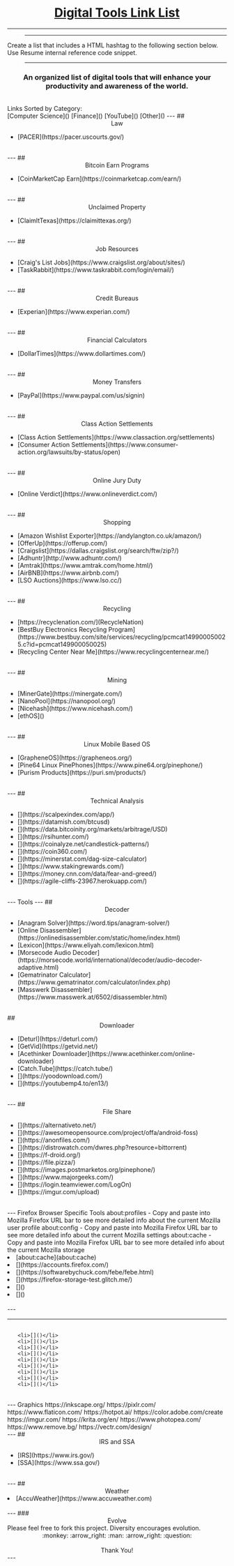 # <center><u>**Digital Tools Link List**</u>
---
>---
Create a list that includes a HTML hashtag to the following section below. Use Resume internal reference code snippet.
>---

### <center>An organized list of digital tools that will enhance your productivity and awareness of the world.</center>
<br>
Links Sorted by Category:<br>
[Computer Science]()
[Finance]()
[YouTube]()
[Other]()
---
## <center>Law</center>
<ul>
    <li>[PACER](https://pacer.uscourts.gov/)</li>
</ul>
<br>
---
## <center>Bitcoin Earn Programs</center>
<ul>
    <li>[CoinMarketCap Earn](https://coinmarketcap.com/earn/)</li>
</ul>
<br>
---
## <center>Unclaimed Property</center>
<ul>
    <li>[ClaimItTexas](https://claimittexas.org/)</li>
</ul>
<br>
---
## <center>Job Resources</center>
<ul>
    <li>[Craig's List Jobs](https://www.craigslist.org/about/sites/)</li>
    <li>[TaskRabbit](https://www.taskrabbit.com/login/email/)</li>
</ul>
<br>
---
## <center>Credit Bureaus</center>
<ul>
    <li>[Experian](https://www.experian.com/)</li>
</ul>
<br>
---
## <center>Financial Calculators</center>
<ul>
    <li>[DollarTimes](https://www.dollartimes.com/)</li>
</ul>
<br>
---
## <center>Money Transfers</center>
<ul>
    <li>[PayPal](https://www.paypal.com/us/signin)</li>
</ul>
<br>
---
## <center>Class Action Settlements</center>
<ul>
    <li>[Class Action Settlements](https://www.classaction.org/settlements)</li>
    <li>[Consumer Action Settlements](https://www.consumer-action.org/lawsuits/by-status/open)</li>
</ul>
<br>
---
## <center>Online Jury Duty</center>
<ul>
    <li>[Online Verdict](https://www.onlineverdict.com/)</li>
</ul>
<br>
---
## <center>Shopping</center>
<ul>
    <li>[Amazon Wishlist Exporter](https://andylangton.co.uk/amazon/)</li>
    <li>[OfferUp](https://offerup.com/)</li>
    <li>[Craigslist](https://dallas.craigslist.org/search/ftw/zip?/)</li>
    <li>[Adhuntr](http://www.adhuntr.com/)</li>
    <li>[Amtrak](https://www.amtrak.com/home.html/)</li>
    <li>[AirBNB](https://www.airbnb.com/)</li>
    <li>[LSO Auctions](https://www.lso.cc/)</li>
</ul>
<br>
---
## <center>Recycling</center>
<ul>
    <li>[https://recyclenation.com/](RecycleNation)</li>
    <li>[BestBuy Electronics Recycling Program](https://www.bestbuy.com/site/services/recycling/pcmcat149900050025.c?id=pcmcat149900050025)</li>
    <li>[Recycling Center Near Me](https://www.recyclingcenternear.me/)</li>
</ul>
<br>
---
## <center>Mining</center>
<ul>
    <li>[MinerGate](https://minergate.com/)</li>
    <li>[NanoPool](https://nanopool.org/)</li>
    <li>[Nicehash](https://www.nicehash.com/)</li>
    <li>[ethOS]()</li>
</ul>
<br>
---
## <center>Linux Mobile Based OS</center>
<ul>
    <li>[GrapheneOS](https://grapheneos.org/)</li>
    <li>[Pine64 Linux PinePhones](https://www.pine64.org/pinephone/)</li>
    <li>[Purism Products](https://puri.sm/products/)</li>
</ul>
<br>
---
## <center>Technical Analysis</center>
<ul>
    <li>[](https://scalpexindex.com/app/)</li>
    <li>[](https://datamish.com/btcusd)</li>
    <li>[](https://data.bitcoinity.org/markets/arbitrage/USD)</li>
    <li>[](https://rsihunter.com/)</li>
    <li>[](https://coinalyze.net/candlestick-patterns/)</li>
    <li>[](https://coin360.com/)</li>
    <li>[](https://minerstat.com/dag-size-calculator)</li>
    <li>[](https://www.stakingrewards.com/)</li>
    <li>[](https://money.cnn.com/data/fear-and-greed/)</li>
    <li>[](https://agile-cliffs-23967.herokuapp.com/)</li>
</ul>
<br>
---
Tools
---
## <center>Decoder</center>
<ul>
    <li>[Anagram Solver](https://word.tips/anagram-solver/)</li>
    <li>[Online Disassembler](https://onlinedisassembler.com/static/home/index.html)</li>
    <li>[Lexicon](https://www.eliyah.com/lexicon.html)</li>
    <li>[Morsecode Audio Decoder](https://morsecode.world/international/decoder/audio-decoder-adaptive.html)</li>
    <li>[Gematrinator Calculator](https://www.gematrinator.com/calculator/index.php)</li>
    <li>[Masswerk Disassembler](https://www.masswerk.at/6502/disassembler.html)</li>
</ul>
<br>
## <center>Downloader</center>
<ul>
    <li>[Deturl](https://deturl.com/)</li>
    <li>[GetVid](https://getvid.net/)</li>
    <li>[Acethinker Downloader](https://www.acethinker.com/online-downloader)</li>
    <li>[Catch.Tube](https://catch.tube/)</li>
    <li>[](https://yoodownload.com/)</li>
    <li>[](https://youtubemp4.to/en13/)</li>
</ul>
<br>
---
## <center>File Share</center>
<ul>
    <li>[](https://alternativeto.net/)</li>
    <li>[](https://awesomeopensource.com/project/offa/android-foss)</li>
    <li>[](https://anonfiles.com/)</li>
    <li>[](https://distrowatch.com/dwres.php?resource=bittorrent)</li>
    <li>[](https://f-droid.org/)</li>
    <li>[](https://file.pizza/)</li>
    <li>[](https://images.postmarketos.org/pinephone/)</li>
    <li>[](https://www.majorgeeks.com/)</li>
    <li>[](https://login.teamviewer.com/LogOn)</li>
    <li>[](https://imgur.com/upload)</li>
</ul>
<br>
---
Firefox Browser Specific Tools
about:profiles - Copy and paste into Mozilla Firefox URL bar to see more detailed info about the current Mozilla user profile
about:config - Copy and paste into Mozilla Firefox URL bar to see more detailed info about the current Mozilla settings
about:cache - Copy and paste into Mozilla Firefox URL bar to see more detailed info about the current Mozilla storage
    <li>[about:cache](about:cache)</li>
    <li>[](https://accounts.firefox.com/)</li>
    <li>[](https://softwarebychuck.com/febe/febe.html)</li>
    <li>[](https://firefox-storage-test.glitch.me/)</li>
    <li>[]()</li>
    <li>[]()</li>
</ul>
<br>
---



---
## <center></center>
<ul>

    <li>[]()</li>
    <li>[]()</li>
    <li>[]()</li>
    <li>[]()</li>
    <li>[]()</li>
    <li>[]()</li>
    <li>[]()</li>
    <li>[]()</li>
    <li>[]()</li>
</ul>
<br>
---
Graphics
https://inkscape.org/
https://pixlr.com/
https://www.flaticon.com/
https://hotpot.ai/
https://color.adobe.com/create
https://imgur.com/
https://krita.org/en/
https://www.photopea.com/
https://www.remove.bg/
https://vectr.com/design/
</ul>
<br>
---
## <center>IRS and SSA</center>
<ul>
    <li>[IRS](https://www.irs.gov/)</li>
    <li>[SSA](https://www.ssa.gov/)</li>
</ul>
<br>
---
## <center>Weather</center>
    <li>[AccuWeather](https://www.accuweather.com)</li>
<br>
---
### <center>Evolve</center>
Please feel free to fork this project. Diversity encourages evolution.
<br>
<center>:monkey: :arrow_right: :man: :arrow_right: :question:</center>
<br>
<center>Thank You!</center>
---

<!--

---
## <center></center>
<ul>

    <li>[]()</li>
    <li>[]()</li>
    <li>[]()</li>
    <li>[]()</li>
    <li>[]()</li>
    <li>[]()</li>
    <li>[]()</li>
    <li>[]()</li>
    <li>[]()</li>
</ul>
<br>
---
Tails
https://tails.boum.org/
https://freephonenum.com/
https://www.burnerapp.com/

Computer Science
https://www2.staffingindustry.com/Editorial/Archived-Blog-Posts/Adam-Pode-s-Blog/Probably-the-best-file-naming-convention-ever

Programs
http://www.cross-plus-a.com/balabolka.htm

Laptop Installed
Take pictures of CCleaner or installed programs application that lists all installed apps
C:\Users\Ninja\Documents\Sean\Programs\Backups\Registry\CCleaner Lists\CCleaner Lap Lists
---
## <center>Desktop Programs</center>
<ul>
    <li>[BulkRenameUtility]](https://www.bulkrenameutility.co.uk/)</li>
    <li>[DupeGuru]()</li>
    <li>[Exodus]()</li>
    <li>[Deluge]()</li>
    <li>[Firefox]()</li>
    <li>[CCleaner]()</li>
    <li>[7Zip]()</li>
    <li>[Adobe Reader]()</li>
    <li>[Java]()</li>
    <li>[K Lite Codec Pack]()</li>
    <li>[Magic Disc]()</li>
    <li>[OpenOffice]()</li>
    <li>[MagicISO]()</li>
    <li>[Jing]()</li>
    <li>[Recuva]()</li>
</ul>
<br>
---
## <center>Mobile Applications</center>
<ul>

    <li>[Adobe Acrobat]()</li>
    <li>[Authy]()</li>
    <li>[AZ Screen Recorder]()</li>
    <li>[BofA]()</li>
    <li>[Calculator]()</li>
    <li>[Calendar]()</li>
    <li>[Call Recorder]()</li>
    <li>[Camera]()</li>
    <li>[Clock]()</li>
    <li>[Contacts]()</li>
    <li>[dminder]()</li>
    <li>[Duolingo]()</li>
    <li>[Email]()</li>
    <li>[Firefox]()</li>
    <li>[Gallery]()</li>
    <li>[Hackers Keyboard]()</li>
    <li>[LastPass]()</li>
    <li>[Lux Light Meter]()</li>
    <li>[Maps]()</li>
    <li>[Messages]()</li>
    <li>[My Files]()</li>
    <li>[Orbot]()</li>
    <li>[PayPal]()</li>
    <li>[Phone]()</li>
    <li>[ProtonMail]()</li>
    <li>[RAR]()</li>
    <li>[Notes]()</li>
    <li>[Signal]()</li>
    <li>[Tor Browser]()</li>
    <li>[TryMyUI]()</li>
    <li>[VLC]()</li>
    <li>[YouTube]()</li>
    <li>[]()</li>
    <li>[]()</li>
    <li>[](https://www.computerworld.com/article/2849263/doxxing-defense-remove-your-personal-info-from-data-brokers.html)</li>
    <li>[]()</li>
    <li>[](https://justgetflux.com/)</li>
    <li>[](https://www.pacermonitor.com/)</li>
</ul>
<br>
---
## <center></center>
<ul>
    <li>[]()</li>
    <li>[]()</li>
    <li>[]()</li>
    <li>[]()</li>
    <li>[]()</li>
    <li>[]()</li>
    <li>[]()</li>
    <li>[]()</li>
    <li>[]()</li>
    <li>[]()</li>
    <li>[]()</li>
    <li>[]()</li>
    <li>[]()</li>
    <li>[]()</li>
    <li>[]()</li>
    <li>[]()</li>
    <li>[]()</li>
    <li>[]()</li>
    <li>[]()</li>
</ul>
<br>
---
## <center>Email Providers</center>
<ul>
    <li>[CTemplar]()</li>
    <li>[Cock.li](cock.li)</li>
    <li>[Cocaine.Ninja](https://cocaine.ninja/)</li>
</ul>
<br>
---
## <center>Real Estate</center>
<ul>
    <li>[Auction](auction.com)</li>
    <li>[Foreclosure](foreclosure.com)</li>
    <li>[HomePath](homepath.com)</li>
    <li>[HUD](hud.gov)</li>
    <li>[Zillow](zillow.com)</li>
    <li>[Realtor.com]realtor.com()</li>
    <li>[RealtyTrac]()</li>
    <li>[HomeSteps Freddie Mac Homes]()</li>
    <li>[VRM]()</li>
</ul>
<br>
---
## <center>Real Estate Rentals</center>
<ul>
    <li>[AirBNB](airbnb.com)</li>
    <li>[VRBO](vrbo.com)</li>    
    <li>[StowIt](stowit.com)</li>
</ul>
<br>
---
## <center>Venture Capitalist Entrepreneur</center>
<ul>
    <li>[Psychology Innovation lab]()</li>
    <li>[]()</li>
    <li>[]()</li>
    <li>[]()</li>
    <li>[]()</li>
    <li>[]()</li>
    <li>[]()</li>
    <li>[]()</li>
</ul>
<br>
---
## <center></center>
<ul>
    <li>[]()</li>
    <li>[]()</li>
    <li>[]()</li>
    <li>[]()</li>
    <li>[]()</li>
    <li>[]()</li>
    <li>[]()</li>
    <li>[]()</li>
    <li>[]()</li>
    <li>[]()</li>
    <li>[]()</li>
    <li>[]()</li>
    <li>[]()</li>
    <li>[]()</li>
    <li>[]()</li>
    <li>[]()</li>
    <li>[]()</li>
    <li>[]()</li>
    <li>[]()</li>
</ul>
<br>
---
Markerbot
grabcad
autocad

snappydriver

add items from the programs folder to this list
add items from the privacy.io website to this list

Include Health Section related to
Mitochondria Charging and Infred light wave in the blood
https://www.researchgate.net/profile/Arturo-Solis-Herrera
BLue Lights
Eyeglasses
Jack Kruse

https://scienceintegritydigest.com/2019/07/15/human-photosynthesis/

Farmbot
Markerbot

Add To The Links List
Programs stored within the programs folder
Previous YouTube channels and videos watched
SXSW and hackathon resources
Encryption info
GuitarTabs
Microsoft MSCE Certification
Mike Adams A+

https://www.computerworld.com/article/2488068/the-paranoid-s-survival-guide-part-1-how-to-protect-your-personal-data.html#antitrack

https://www.computerworld.com/article/2849263/doxxing-defense-remove-your-personal-info-from-data-brokers.html
https://www.computerworld.com/article/2488657/the-paranoid-s-survival-guide-part-3-opting-out-and-how-to-protect-your-personal-dat.html

https://optout.aboutads.info/?c=2&lang=EN
https://optout.networkadvertising.org/?c=1

https://famguardian.org/Subjects/Freedom/Freedom.htm
https://app.statenational.us/login

https://www.annualcreditreport.com/index.action

Turo car rental





---
## <center></center>
<ul>

    <li>[]()</li>
    <li>[]()</li>
    <li>[]()</li>
    <li>[]()</li>
    <li>[]()</li>
    <li>[]()</li>
    <li>[]()</li>
    <li>[]()</li>
    <li>[]()</li>
</ul>
<br>
---
https://www.dmachoice.org/
https://www.donotcall.gov/
https://www.privacypros.com/

https://www.mailinator.com/

minergate.com




---
## <center></center>
<ul>

    <li>[]()</li>
    <li>[]()</li>
    <li>[]()</li>
    <li>[]()</li>
    <li>[]()</li>
    <li>[]()</li>
    <li>[]()</li>
    <li>[]()</li>
    <li>[]()</li>
</ul>
<br>
---
## <center></center>
<ul>

    <li>[]()</li>
    <li>[]()</li>
    <li>[]()</li>
    <li>[]()</li>
    <li>[]()</li>
    <li>[]()</li>
    <li>[]()</li>
    <li>[]()</li>
    <li>[]()</li>
</ul>
<br>
---

https://ethpool.org/
https://nanopool.org/
https://exp.2miners.com/

Keepassxc FOSS Password manager

liquidation.com

---
## <center>TradingView Code</center>
<br>
This is code from TradingView which can be used to create more intricate algorithms for automagically trading using C++
<ul>
    <li>[Megatrend MTF Alerts](https://www.tradingview.com/script/VMAKO9SS-Megatrend-MTF-Alerts/)</li>
    <li>[](https://www.tradingview.com/script/jC4pKcdu-The-Hulk/)</li>
    <li>[](https://www.tradingview.com/script/7gOLdW0T-EMA-9/)</li>
    <li>[](https://www.tradingview.com/script/0qXvSrcM-WMA-color-change/)</li>
    <li>[](https://www.tradingview.com/script/QqEN9WEQ-VWAPPI/)</li>
    <li>[](https://www.tradingview.com/script/IpWFYp5N-Moon-Cycles/)</li>
    <li>[](https://www.tradingview.com/script/gxWd7OvT-Simple-Moving-Averages-8-16-Cross/)</li>
    <li>[](https://www.tradingview.com/script/TlrT9sKe-Moving-Average-Convergence-Divergence-Line/)</li>
    <li>[](https://www.tradingview.com/script/trxrelfk-ExitSignal/)</li>
    <li>[](https://www.tradingview.com/script/eLtKzSml-BB-MA5-10-BB-Squeeze/)</li>
    <li>[](https://www.tradingview.com/script/RgjblIR5-Simple-Moving-Averages-5-10/)</li>
    <li>[](https://www.tradingview.com/script/W36792XK-EMA-Cross-20-50-200/)</li>
    <li>[](https://www.tradingview.com/script/WWGca4Id-Ichimoku-Moving-Average-Bollinger-Bands/)</li>
    <li>[](https://www.tradingview.com/script/EHTKtnIt-ST-Volume-Flow-v6/)</li>
    <li>[](https://www.tradingview.com/u/That25RGuy/)</li>
</ul>
<br>
---




---
## <center></center>
<ul>

    <li>[]()</li>
    <li>[]()</li>
    <li>[]()</li>
    <li>[]()</li>
    <li>[]()</li>
    <li>[]()</li>
    <li>[]()</li>
    <li>[]()</li>
    <li>[]()</li>
</ul>
<br>
---
Privacy Oriented Communications
https://puri.sm/
https://puri.sm/products/librem-5/
https://puri.sm/products/
https://e.foundation/
https://www.pine64.org/pinephone/
https://www.pine64.org/pinephonepro/




---
## <center></center>
<ul>

    <li>[]()</li>
    <li>[]()</li>
    <li>[]()</li>
    <li>[]()</li>
    <li>[]()</li>
    <li>[]()</li>
    <li>[]()</li>
    <li>[]()</li>
    <li>[]()</li>
</ul>
<br>
---
Legal Documentation
https://travel.state.gov/content/travel/en/passports.html/



---
## <center></center>
<ul>

    <li>[]()</li>
    <li>[]()</li>
    <li>[]()</li>
    <li>[]()</li>
    <li>[]()</li>
    <li>[]()</li>
    <li>[]()</li>
    <li>[]()</li>
    <li>[]()</li>
</ul>
<br>
---
Unclaimed Property
https://www.ok.gov/treasurer/Unclaimed_Property/
https://claimittexas.org/



---
## <center></center>
<ul>

    <li>[]()</li>
    <li>[]()</li>
    <li>[]()</li>
    <li>[]()</li>
    <li>[]()</li>
    <li>[]()</li>
    <li>[]()</li>
    <li>[]()</li>
    <li>[]()</li>
</ul>
<br>
---
Soccer
https://gameonfw.com/adult-sports-ft-worth/indoor-soccer/
https://gnwsa.com/

From programs sections. This section will need to be sorted according to the subsections.

OpenOffice
MS Office

Google Docs - this even includes a voice dictation method if your a slow at typing

---
## <center></center>
<ul>

    <li>[]()</li>
    <li>[]()</li>
    <li>[]()</li>
    <li>[]()</li>
    <li>[]()</li>
    <li>[]()</li>
    <li>[]()</li>
    <li>[]()</li>
    <li>[]()</li>
</ul>
<br>
---

Casting
https://en.wikipedia.org/wiki/Jeopardy!_audition_process
https://www.jeopardy.com/be-on-j/faqs
https://www.jeopardy.com/be-on-j


---
## <center>Writing Opportunities</center>
<ul>
    <li>[ProofreadingServices](https://www.proofreadingservices.com/)</li>
    <li>[ScriptWritersNetwork](https://scriptwritersnetwork.com/)</li>
    <li>[Gramlee](https://www.gramlee.com/)</li>
    <li>[IAPWE](https://iapwe.org/)</li>
</ul>
<br>
---
## <center>Farming and Local Agriculture</center>
<ul>
    <li>[Bar CS Ranch](http://bar-cs-ranch.com/)</li>
    <li>[Keller Farmers Market](https://kellerfarmersmarket.com/location-hours/)</li>
    <li>[Udderly Free Range](https://www.localharvest.org/udderly-free-range-M65445)</li>
    <li>[Rose Creek Farms Cooperative](https://www.localharvest.org/rose-creek-farms-cooperative-M60109)</li>
    <li>[Local Harvest Keller Farmers Market](https://www.localharvest.org/keller-farmers-market-M34260)</li>
    <li>[Beach Street Local Market](https://www.localharvest.org/beach-street-local-market-M35854)</li>
    <li>[Heartland Hills Cattle Co](https://www.localharvest.org/heartland-hills-cattle-co--M75906)</li>
    <li>[DFW Organic Growing](https://www.localharvest.org/dfw-organic-growing-M76552)</li>
    <li>[Cowtown Farmers Market](https://www.localharvest.org/cowtown-farmers-market-M16695)</li>
    <li>[Fleece Fur and Feathers](https://www.localharvest.org/c-b-fleece-fur-and-feathers-M32794)</li>
    <li>[Adobe Farm](https://www.localharvest.org/adobe-farm-M51609)</li>
</ul>
<br>
---
## <center></center>
<ul>
    <li>[]()</li>
    <li>[]()</li>
    <li>[]()</li>
    <li>[]()</li>
    <li>[]()</li>
    <li>[]()</li>
    <li>[]()</li>
    <li>[]()</li>
    <li>[]()</li>
</ul>
<br>
---
Media Creation
Ableton Live
Audacity
Fruity Loops Studio

Natural Reader 11
SumatraPDF

Keepassxc FOSS Password manager

---
## <center>Casting Calls</center>
<ul>
    <li>[NBC Casting](https://www.nbc.com/global/pages/casting)</li>
    <li>[ABC Casting Call](https://abc.com/casting)</li>
    <li>[Auditions Game Show Auditions](https://www.auditionsfree.com/tag/game-show-auditions/)</li>
    <li>[CastingCallHub](https://www.castingcallhub.com/tryout/game-show/)</li>
</ul>
<br>
---
https://offerup.com/search?q=free

https://gajim.org/

Writing Opportunities
https://allfreelancewriting.com/
https://wordvice.com/career/editor/
https://wordvice.com/career/
https://www.simpletense.com/candidate-home/

Housing Design
https://alternativelivingspaces.com/
https://alternativelivingspaces.com/models/alt-pool/

Pool
https://modpools.com/


https://en.wikipedia.org/wiki/Neuroplasticity

https://www.localharvest.org/cold-spring-farm-M53477

https://www.fairphone.com/en/
https://www.castingcallhub.com/

Jabber IRC Chat Client
XMPP.JP https://www.xmpp.jp/?lang=en    Free XMPP/Jabber instant messaging service

jabber.hot-chilli.net is a free Jabber/XMPP service for everybody.
https://jabber.hot-chilli.net/

https://www.redwormcomposting.com/the-share-board/big-tex-worms/

https://meta.wikimedia.org/wiki/IRC/Instructions

https://www.jabbim.com/

Faraday Cage

https://www.simpletense.com/candidate-home/

https://www.securemessagingapps.com/

https://ssd.eff.org/en/playlist/privacy-breakdown-mobile-phones

https://www.eff.org/node/101713/

https://www.dmachoice.org/

https://usdebtclock.org/

https://www.donotcall.gov/


https://www.cryosc.com/products/cryo-science-arctic/
https://www.cryosc.com/products/





https://cryomedpro.com/
https://cryomed.pro/equipment/used-devices/

https://rutherfordtitan.com/collections/used-cryotherapy-equipment


Oxygen Therapy
https://www.oxygenbarsales.com/
https://www.oxygenbars.com/
https://www.oxygenbarsales.com/oxygen-bars-catalog/


Vibration Plates
https://shop.bulletproof.com/products/whole-body-vibration-plate
https://vibraprofitness.com/


Anti Surveillance Wear
https://weburbanist.com/2016/11/28/how-to-be-invisible-15-anti-surveillance-designs-installations/

add privacy.io tools to github link list
add new it websitees to tools list in github
add  tools from the programs folder n the ductumnets to the list

HaveIBeenPwned

ffox profile exporter


https://www.perfectwaters.net/

Kangen Water
https://www.enagic.com/
https://www.kangenwater1412.com/


TheraLight
https://www.theralight.com/productsoverview/
https://www.theralight.com/productsoverview/360product/
https://www.davincimedicalusa.com/aspen-theralight-pod
https://www.rehabmart.com/product/theralight-360-hd-full-body-light-therapy-wellness-pod-48265.html
https://www.ebay.com/itm/233071305036


RenuvaSkin
https://prosun.com/wellness/renuvaskin-l32-red-light-bed/
https://suntanningstore.com/products/prosun-renuvaskin-l32-120v-red-light-therapy-bed
https://suntansupply.org/renuvaskin-full-body-stand-up-red-light-system-2/
https://prosun.com/wellness/renuvaskin-s420-red-light-booth/




Quantlet
https://thequantlet.com/
https://www.youtube.com/watch?v=M7qTlZCHcY4
https://www.indiegogo.com/projects/the-quantlet-human-performance-reimagined#/

Stealth Wear
https://ahprojects.com/stealth-wear/

Adam Harvey Projects
https://ahprojects.com/


https://www.bugoutbagbuilder.com/blog/how-make-your-own-faraday-cage-home


Normatec
https://hyperice.ca/product/normatec-2-0-legs/
https://hyperice.com/products/normatec-2-pro-legs/

https://www.enagiceu.com/en_US/what-is-kangen-water



https://hyperice.ca/


https://www.ngi.eu/
tradeblock
etherscan
etherdelta

Drx 900 Spinal Decompression
https://www.youtube.com/watch?v=MqPVS0sdEr4
https://www.youtube.com/watch?v=rJdhKTQxLCs
https://www.youtube.com/results?search_query=drx+9000

youtube
tiaan Gildenhuys
zen garcia
endeavor Freedom
david carrico

https://getonlinevideos.com/bitchute-video-downloader?lang=en
https://tubi.sk/bitchute-video-downloader/
https://www.videotosave.com/bitchute-video-downloader/
https://y2downloots.com/

http://climateviewer.org/

https://pdf4pro.com/amp



Healing Youtube Videos Based Upon Items

Normatech
https://www.youtube.com/watch?v=lrmvdxZ5RKY


inversion Table Spinal Decompression
https://www.youtube.com/watch?v=9SoBXHhnt3w


netguard for android firewall for phone




https://lightstim.com/

https://en.wikipedia.org/wiki/Telomere
https://en.wikipedia.org/wiki/Telomerase

https://www.pidgin.im/


https://www.kali.org/get-kali/
https://www.kali.org/tools/



https://judge.me/reviews/army-chemical.myshopify.com/products/pp5000-urine-detection-light
https://armychemical.com/products/pp5000-urine-detection-light


https://sdi-tool.org/
https://sdi-tool.org/download/

https://en.wikipedia.org/wiki/Monosodium_glutamate
https://en.wikipedia.org/wiki/Excipient
https://en.wikipedia.org/wiki/Excitotoxicity
https://en.wikipedia.org/wiki/Aspartame
https://en.wikipedia.org/wiki/Nootropic

Zenni optical

Learning tools
Mike Adams
StationX

dr Lorraine day
https://missingmoney.com/en/
https://missingmoney.com/en/Home/StateContact

Dr. Russell Blaylock
https://www.youtube.com/channel/UCPvDn8vvYN6rk890faj8RMg

Retrieved from "https://en.wikipedia.org/w/index.php?title=List_of_lost_lands&oldid=1059402666"

Retrieved from "
https://en.wikipedia.org/w/index.php?title=Thracian_religion&oldid=1079508001
"

Retrieved from "https://en.wikipedia.org/w/index.php?title=Mount_Meru&oldid=1060670654"

Retrieved from "https://en.wikipedia.org/w/index.php?title=GcMAF&oldid=1035212419"

Retrieved from "https://en.wikipedia.org/w/index.php?title=William_Fairfield_Warren&oldid=1002005637"

Lodestone
Retrieved from "https://en.wikipedia.org/w/index.php?title=Lodestone&oldid=1052696560"

Year Without A Summer
Retrieved from "https://en.wikipedia.org/w/index.php?title=Year_Without_a_Summer&oldid=1059273969"
This

Rupes Nigra
"https://en.wikipedia.org/w/index.php?title=Rupes_Nigra&oldid=1050422157"


https://www.youtube.com/c/MichaelReee2

https://www.youtube.com/c/theHacksmith
https://www.youtube.com/c/colinfurze

https://en.wikipedia.org/wiki/Deuterium



https://www.youtube.com/c/DrSircus/featured

http://www.aimbooster.com/

https://aimlab.gg/

https://www.kingdomclaritylabel.com/news/a-comprehensive-list-of-food-companies-and-products-that-use-senomyx
https://www.youtube.com/results?search_query=dr+abram+hoffer

https://www.fenbendazole.org/


https://www.dipyourcar.com/products/kryptobright-glow-car-kit

https://tubi.sk/bitchute-video-downloader/
https://getonlinevideos.com/bitchute-video-downloader?lang=en
https://deturl.com/
https://www.download-video.com/sites/download-rumble-video.html
https://www.videotosave.com/bitchute-video-downloader/
https://savevideo.me/en/
https://www.acethinker.com/online-downloader
https://catch.tube/
https://y2downloots.com/
https://yoodownload.com/
https://savethevideo.net/rumble-video-downloader
https://freedownloadvideo.net/rumble-video-downloader
https://redirect.invidious.io/
https://youtubemp4.to/en7/
https://keepvid.com/sites/download-rumble-video.html











https://www.bitchute.com/channel/bluewater/
https://www.bitchute.com/channel/HBBwqdoMy7Gz/
https://www.youtube.com/c/CryptoOracle/videos
https://www.youtube.com/c/CryptoViewing2/videos
https://www.youtube.com/channel/UCCatR7nWbYrkVXdxXb4cGXw
https://www.youtube.com/c/EndeavorFreedom/videos
https://rumble.com/c/c-863943
https://www.bitchute.com/channel/jim-crenshaw/
https://rumble.com/user/Jsnip4
https://www.youtube.com/channel/UCYI2mPvsSXz99QPAVAPIG5Q/videos
https://www.bitchute.com/channel/Ma107tEUNW7q/
https://www.bitchute.com/channel/orion_daystar6676/
https://www.bitchute.com/channel/philosophers-stoneinfo/
https://153news.net/view_channel.php?user=Russianvids
https://www.bitchute.com/channel/shariraye/
https://rumble.com/c/TheDigitalSoldierPress
https://www.bitchute.com/channel/the_high_command/
https://www.youtube.com/channel/UCBtAiDlFZJm09SFs3N6b0IA

https://www.youtube.com/c/%C3%9AnicoSobreviviente

https://www.buymeacoffee.com/
https://www.ancient-minerals.com/transdermal-magnesium/


https://naturalcalm.ca/guide-to-transdermal-magnesium/

https://www.myaquacure.com/product/aquacure-ac50-complete-kit/
https://www.myaquacure.com/
https://en.wikipedia.org/wiki/Vaporizer_(inhalation_device)
https://en.wikipedia.org/wiki/Nebulizer

https://en.wikipedia.org/wiki/Christopher_Hills

https://www.dnb.com/



https://www.youtube.com/c/NosConfunden

https://www.aquacure4u.com/
https://www.perkinelmer.com/product/40h-high-purity-generator-250-ml-min-n9303226

https://www.bestbuy.com/site/services/recycling/pcmcat149900050025.c?id=pcmcat149900050025

https://www.youtube.com/c/BraxMe/featured


Healing Technology
Aquacure Hydrogen Generator
https://www.myaquacure.com/product/aquacure-ac50-complete-kit/
https://aquacure-hho-inhalers.com/product/aquacure-ac50/

https://www.ewot.com/pages/ewot-system
https://medicalo2.com/
https://www.oxyhealth.com/vitaeris-320.html

https://www.ebay.com/itm/325037672508
https://www.ewot.com/pages/ewot-system
https://www.ewot.com/collections/maxx-o2-systems

https://hydrogen4health.ca/product/h2pro300-99-99-pure-hydrogen-breathing-machine-w-bg/
https://www.nbhyperbarics.com/vitaeris320/
https://ewotenergy.com/collections/our-products
https://www.oxyhealth.eu/everything-you-need-to-know-about-the-vitaeris-320-hyperbaric-chamber/


https://www.altitude-training-extremeo2.com/contrast-training/contrast-training/

https://www.livingstreamsmission.com/Magnesium-Oil--Flakes_c_8.html

https://bulkperoxide.com/hydrogen-peroxide-and-epsom-salt/

https://play.google.com/store/apps/details?id=com.manjul.bluetoothsdp&hl=en_US&gl=US


https://liveo2.com/ewot/

https://www.betterthangreens.com/hydrogen-peroxide
https://www.thehealthyhomeeconomist.com/hydrogen-peroxide-bath-for-healing-skin-infections/

https://www.thepowermall.com/Living-Streams-Mission_bymfg_118-0-1.html
https://www.thepowermall.com/Living-Streams-Multi-Blend-Liquid-Probiotic-4-oz_p_2009.html

https://www.livingstreamsmission.com/
https://www.puretyclinic.com/blog/safe-oral-and-iv-chelation-heavy-metal-detoxification
https://www.yourhealth-simplified.com/supplements/probiotics/
https://govbanknotes.wordpress.com/2016/09/09/eins-for-the-united-states-inc-and-child-corporations/

https://appuals.com/how-to-restore-windows-10-administrative-tools-shortcuts/
https://bessodenatura.com/supplements2health/yselenium.html

-->
